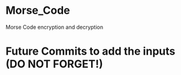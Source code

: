 # Morse_Code
Morse Code encryption and decryption

# Future Commits to add the inputs (DO NOT FORGET!)

